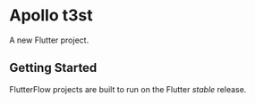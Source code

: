 # Apollo t3st

A new Flutter project.

## Getting Started

FlutterFlow projects are built to run on the Flutter _stable_ release.
